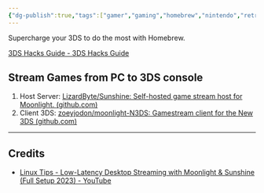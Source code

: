 ```yaml
---
{"dg-publish":true,"tags":["gamer","gaming","homebrew","nintendo","retro","emulation"],"permalink":"/developer/emulation/3-ds-homebrew/","dgPassFrontmatter":true}
---
```


Supercharge your 3DS to do the most with Homebrew. 

[3DS Hacks Guide - 3DS Hacks Guide](https://3ds.hacks.guide/)
## Stream Games from PC to 3DS console
1. Host Server: [LizardByte/Sunshine: Self-hosted game stream host for Moonlight. (github.com)](https://github.com/LizardByte/Sunshine)
2. Client 3DS: [zoeyjodon/moonlight-N3DS: Gamestream client for the New 3DS (github.com)](https://github.com/zoeyjodon/moonlight-N3DS)

---
## Credits
- [Linux Tips - Low-Latency Desktop Streaming with Moonlight & Sunshine (Full Setup 2023) - YouTube](https://www.youtube.com/watch?v=CbCO3NJjIWs&t=1s)